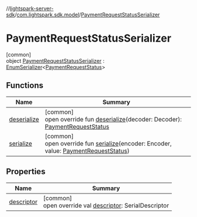 //[lightspark-server-sdk](../../../index.md)/[com.lightspark.sdk.model](../index.md)/[PaymentRequestStatusSerializer](index.md)

# PaymentRequestStatusSerializer

[common]\
object [PaymentRequestStatusSerializer](index.md) : [EnumSerializer](../../com.lightspark.sdk.util/-enum-serializer/index.md)&lt;[PaymentRequestStatus](../-payment-request-status/index.md)&gt;

## Functions

| Name | Summary |
|---|---|
| [deserialize](../../com.lightspark.sdk.util/-enum-serializer/deserialize.md) | [common]<br>open override fun [deserialize](../../com.lightspark.sdk.util/-enum-serializer/deserialize.md)(decoder: Decoder): [PaymentRequestStatus](../-payment-request-status/index.md) |
| [serialize](index.md#1037924249%2FFunctions%2F-1086033721) | [common]<br>open override fun [serialize](index.md#1037924249%2FFunctions%2F-1086033721)(encoder: Encoder, value: [PaymentRequestStatus](../-payment-request-status/index.md)) |

## Properties

| Name | Summary |
|---|---|
| [descriptor](../../com.lightspark.sdk.util/-enum-serializer/descriptor.md) | [common]<br>open override val [descriptor](../../com.lightspark.sdk.util/-enum-serializer/descriptor.md): SerialDescriptor |
